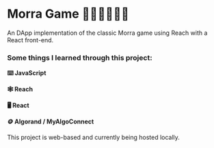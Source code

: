 # Morra Game ✌🏻☝🏻🤟🏼
An DApp implementation of the classic Morra game using Reach with a React front-end.

<h3>Some things I learned through this project: </h3>
<p><b>⌨️   JavaScript</p>
<p>🕸   Reach</p>
<p>🖥   React</p>
<p>🪙   Algorand / MyAlgoConnect</b></p>
<p>This project is web-based and currently being hosted locally.</p>
